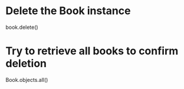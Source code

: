 # Delete the Book instance
book.delete()

# Try to retrieve all books to confirm deletion
Book.objects.all()
